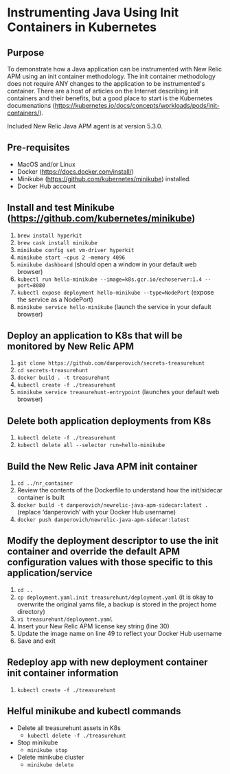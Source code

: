 # Instrumenting Java Using Init Containers in Kubernetes

## Purpose
To demonstrate how a Java application can be instrumented with New Relic APM using an init container methodology.  The init container methodology does not require ANY changes to the application to be instrumented's container.  There are a host of articles on the Internet describing init containers and their benefits, but a good place to start is the Kubernetes documenations (https://kubernetes.io/docs/concepts/workloads/pods/init-containers/).

Included New Relic Java APM agent is at version 5.3.0.

## Pre-requisites
- MacOS and/or Linux
- Docker (https://docs.docker.com/install/)
- Minikube (https://github.com/kubernetes/minikube) installed.
- Docker Hub account

## Install and test Minikube (https://github.com/kubernetes/minikube)
1. `brew install hyperkit`
2. `brew cask install minikube`
3. `minikube config set vm-driver hyperkit`
4. `minikube start —cpus 2 —memory 4096`
5. `minikube dashboard` (should open a window in your default web browser)
6. `kubectl run hello-minikube --image=k8s.gcr.io/echoserver:1.4 --port=8080`
7. `kubectl expose deployment hello-minikube --type=NodePort` (expose the service as a NodePort)
8. `minikube service hello-minikube` (launch the service in your default browser)

## Deploy an application to K8s that will be monitored by New Relic APM
1. `git clone https://github.com/danperovich/secrets-treasurehunt`
2. `cd secrets-treasurehunt`
3. `docker build . -t treasurehunt`
4. `kubectl create -f ./treasurehunt`
5. `minikube service treasurehunt-entrypoint` (launches your default web browser)

## Delete both application deployments from K8s
1. `kubectl delete -f ./treasurehunt`
2. `kubectl delete all --selector run=hello-minikube`

## Build the New Relic Java APM  init container
1. `cd ../nr_container`
2. Review the contents of the Dockerfile to understand how the init/sidecar container is built
3. `docker build -t danperovich/newrelic-java-apm-sidecar:latest .` (replace ‘danperovich’ with your Docker Hub username)
4. `docker push danperovich/newrelic-java-apm-sidecar:latest`

## Modify the deployment descriptor to use the init container and override the default APM configuration values with those specific to this application/service
1. `cd ..`
2. `cp deployment.yaml.init treasurehunt/deployment.yaml` (it is okay to overwrite the original yams file, a backup is stored in the project home directory)
3. `vi treasurehunt/deployment.yaml`
4. Insert your New Relic APM license key string (line 30)
5. Update the image name on line 49 to reflect your Docker Hub username
6. Save and exit

## Redeploy app with new deployment container init container information
1. `kubectl create -f ./treasurehunt`

## Helful minikube and kubectl commands
- Delete all treasurehunt assets in K8s
  - `kubectl delete -f ./treasurehunt`
- Stop minikube
  - `minikube stop`
- Delete minikube cluster
  - `minikube delete`
